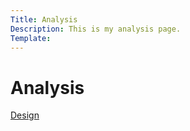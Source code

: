```yaml
---
Title: Analysis
Description: This is my analysis page.
Template: 
---
```


Analysis
==========================

<div class="box">
<a href="%base_url%?analysis/03_design_principles">Design</a>
</div>